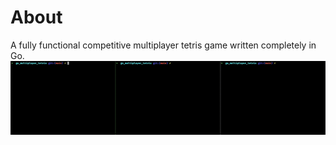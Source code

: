 # About
A fully functional competitive multiplayer tetris game written completely in Go.
![Game Video](game_gif.gif)
